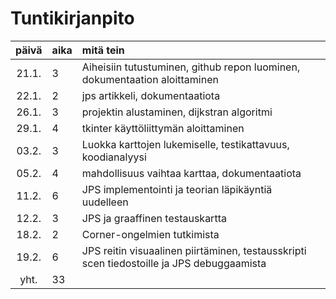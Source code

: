# Tuntikirjanpito

| päivä | aika | mitä tein |
| :---: | :----| :---------|
| 21.1. | 3    | Aiheisiin tutustuminen, github repon luominen, dokumentaation aloittaminen |
| 22.1. | 2    | jps artikkeli, dokumentaatiota |
| 26.1. | 3    | projektin alustaminen, dijkstran algoritmi |
| 29.1. | 4    | tkinter käyttöliittymän aloittaminen |
| 03.2. | 3    | Luokka karttojen lukemiselle, testikattavuus, koodianalyysi
| 05.2. | 4    | mahdollisuus vaihtaa karttaa, dokumentaatiota |
| 11.2. | 6    | JPS implementointi ja teorian läpikäyntiä uudelleen |
| 12.2. | 3    | JPS ja graaffinen testauskartta |
| 18.2. | 2    | Corner-ongelmien tutkimista
| 19.2. | 6    | JPS reitin visuaalinen piirtäminen, testausskripti scen tiedostoille ja JPS debuggaamista |
| yht.  | 33    | |